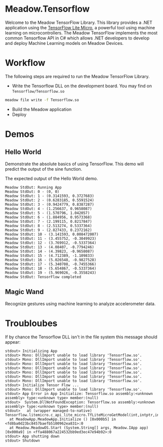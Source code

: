 # Meadow.Tensorflow
Welcome to the Meadow TensorFlow Library. This library provides a .NET application using the [TensorFlow Lite Micro](https://www.tensorflow.org/lite/microcontrollers), a powerful tool using machine learning on microcontrollers. The Meadow TensorFlow implements the most common Tensorflow API in C# which allows .NET developers to develop and deploy Machine Learning models on Meadow Devices.

# Workflow

The following steps are required to run the Meadow TensorFlow Library.
  - Write the Tensorflow DLL on the development board. You may find on `Tensorflow/Tensorflow.so`
   ```bash
  meadow file write -f Tensorflow.so
  ```
  - Build the Meadow application
  - Deploy

# Demos
 ## Hello World
   Demonstrate the absolute basics of using TensorFlow. This demo will predict the output of the sine function.
  
  The expected output of the Hello World demo.
   ```
  Meadow StdOut: Running App
  Meadow StdOut: 0 - (0, 0)
  Meadow StdOut: 1 - (0.3141593, 0.3727683)
  Meadow StdOut: 2 - (0.6283185, 0.5591524)
  Meadow StdOut: 3 - (0.9424779, 0.8387287)
  Meadow StdOut: 4 - (1.256637, 0.9658087)
  Meadow StdOut: 5 - (1.570796, 1.042057)
  Meadow StdOut: 6 - (1.884956, 0.9573368)
  Meadow StdOut: 7 - (2.199115, 0.8217847)
  Meadow StdOut: 8 - (2.513274, 0.5337364)
  Meadow StdOut: 9 - (2.827433, 0.2372162)
  Meadow StdOut: 10 - (3.141593, 0.008472007)
  Meadow StdOut: 11 - (3.455752, -0.3049923)
  Meadow StdOut: 12 - (3.769912, -0.5337364)
  Meadow StdOut: 13 - (4.08407, -0.7794246)
  Meadow StdOut: 14 - (4.39823, -0.9658087)
  Meadow StdOut: 15 - (4.712389, -1.109833)
  Meadow StdOut: 16 - (5.026548, -0.9827528)
  Meadow StdOut: 17 - (5.340708, -0.7455366)
  Meadow StdOut: 18 - (5.654867, -0.5337364)
  Meadow StdOut: 19 - (5.969026, -0.3558243)
  Meadow StdOut: TensorFlow completed
   ```
 ## Magic Wand
   Recognize gestures using machine learning to analyze accelerometer data.

# Troubloubes

If by chance the Tensorflow DLL isn't in the file system this message should appear:

```
stdout> Initializing App
stdout> Mono: DllImport unable to load library 'Tensorflow.so'.
stdout> Mono: DllImport unable to load library 'Tensorflow.so'.
stdout> Mono: DllImport unable to load library 'Tensorflow.so'.
stdout> Mono: DllImport unable to load library 'Tensorflow.so'.
stdout> Mono: DllImport unable to load library 'Tensorflow.so'.
stdout> Mono: DllImport unable to load library 'Tensorflow.so'.
stdout> Mono: DllImport unable to load library 'Tensorflow.so'.
stdout> Initialize Tensor Flow ...
stdout> Mono: DllImport unable to load library 'Tensorflow.so'.
stdout> App Error in App Initialize: Tensorflow.so assembly:<unknown assembly> type:<unknown type> member:(null)
stdout>  System.DllNotFoundException: Tensorflow.so assembly:<unknown assembly> type:<unknown type> member:(null)
stdout>   at (wrapper managed-to-native) Tensorflow.litemicro.c_api_lite_micro.TfLiteMicroGetModel(int,intptr,intptr)
  at MeadowApp.MeadowApp.Initialize () [0x000b5] in <fd8ba0d23bc8457baefb5100962ea831>:0 
  at Meadow.MeadowOS.Start (System.String[] args, Meadow.IApp app) [0x000a9] in <ffa488067a224532bb9ed3ec47e94b92>:0 
stdout> App shutting down
stdout> Shutdown
```
